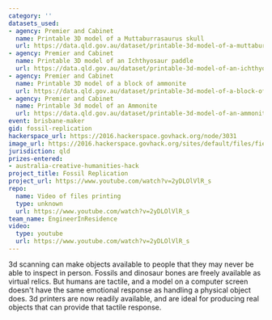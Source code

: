 ```yaml
---
category: ''
datasets_used:
- agency: Premier and Cabinet
  name: Printable 3D model of a Muttaburrasaurus skull
  url: https://data.qld.gov.au/dataset/printable-3d-model-of-a-muttaburrasaurus-skull
- agency: Premier and Cabinet
  name: Printable 3D model of an Ichthyosaur paddle
  url: https://data.qld.gov.au/dataset/printable-3d-model-of-an-ichthyosaur-paddle
- agency: Premier and Cabinet
  name: Printable 3D model of a block of ammonite
  url: https://data.qld.gov.au/dataset/printable-3d-model-of-a-block-of-ammonite
- agency: Premier and Cabinet
  name: Printable 3d model of an Ammonite
  url: https://data.qld.gov.au/dataset/printable-3d-model-of-an-ammonite
event: brisbane-maker
gid: fossil-replication
hackerspace_url: https://2016.hackerspace.govhack.org/node/3031
image_url: https://2016.hackerspace.govhack.org/sites/default/files/field/image/IMG_20160730_163838.jpg
jurisdiction: qld
prizes-entered:
- australia-creative-humanities-hack
project_title: Fossil Replication
project_url: https://www.youtube.com/watch?v=2yDLOlVlR_s
repo:
  name: Video of files printing
  type: unknown
  url: https://www.youtube.com/watch?v=2yDLOlVlR_s
team_name: EngineerInResidence
video:
  type: youtube
  url: https://www.youtube.com/watch?v=2yDLOlVlR_s
---
```


3d scanning can make objects available to people that they may never be able to inspect in person. Fossils and dinosaur bones are freely available as virtual relics. But humans are tactile, and a model on a computer screen doesn't have the same emotional response as handling a physical object does. 3d printers are now readily available, and are ideal for producing real objects that can provide that tactile response.